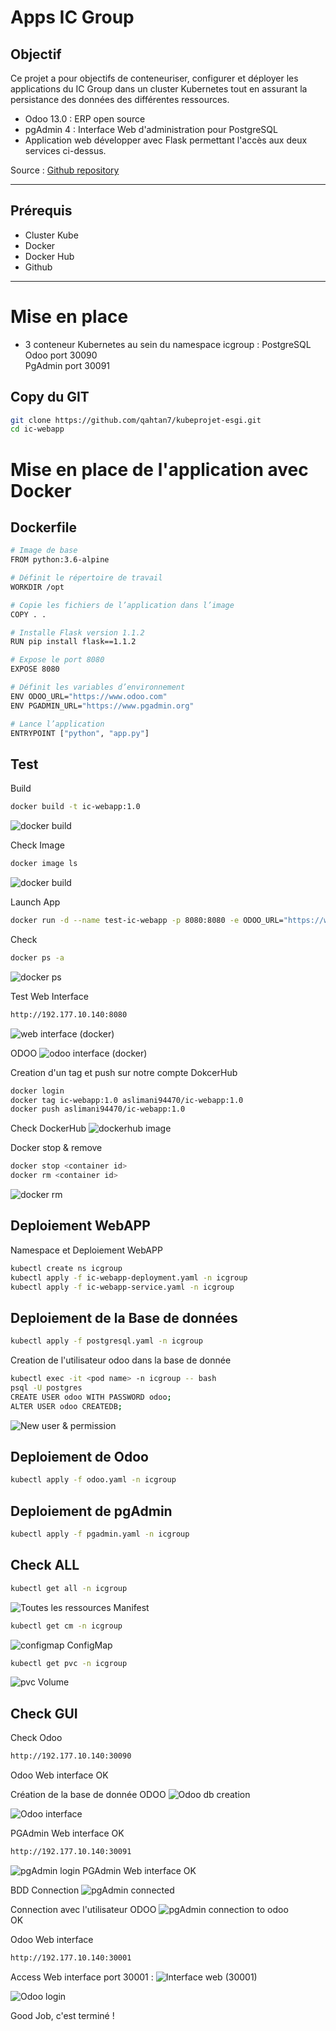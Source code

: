 # Apps IC Group
 
## Objectif

Ce projet a pour objectifs de  conteneuriser, configurer et déployer les applications du IC Group dans un cluster Kubernetes tout en assurant la persistance des données des différentes ressources.  
- Odoo 13.0 : ERP open source  
- pgAdmin 4 : Interface Web d'administration pour PostgreSQL  
- Application web développer avec Flask permettant l'accès aux deux services ci-dessus.  
  
Source :  [Github repository](https://github.com/OlivierKouokam/mini-projet-5esgi)   

---
 
## Prérequis
 
- Cluster Kube
- Docker 
- Docker Hub
- Github 

 
---

# Mise en place

- 3 conteneur Kubernetes au sein du namespace icgroup : 
PostgreSQL
Odoo port 30090  
PgAdmin port 30091
  
## Copy du GIT
 
```bash
git clone https://github.com/qahtan7/kubeprojet-esgi.git
cd ic-webapp
```

# Mise en place de l'application avec Docker 

## Dockerfile

```bash
# Image de base
FROM python:3.6-alpine

# Définit le répertoire de travail
WORKDIR /opt

# Copie les fichiers de l’application dans l’image
COPY . .

# Installe Flask version 1.1.2
RUN pip install flask==1.1.2

# Expose le port 8080
EXPOSE 8080

# Définit les variables d’environnement
ENV ODOO_URL="https://www.odoo.com"
ENV PGADMIN_URL="https://www.pgadmin.org"

# Lance l’application
ENTRYPOINT ["python", "app.py"]
```

## Test 

Build 
```bash
docker build -t ic-webapp:1.0
```
![docker build](./images/build.png)

Check Image
```bash
docker image ls
```
![docker build](./images/image_ls.png)

Launch App
```bash
docker run -d --name test-ic-webapp -p 8080:8080 -e ODOO_URL="https://www.odoo.com" -e PGADMIN_URL="https://www.pgmain.org" ic-webapp:1.0
```
Check
```bash
docker ps -a
```
![docker ps](./images/run_ps.png)

Test Web Interface

```bash
http://192.177.10.140:8080
```
![web interface (docker)](./images/gui_test.png)

ODOO
![odoo interface (docker)](./images/gui_test2.png)

Creation d'un tag et push sur notre compte DokcerHub

```bash
docker login
docker tag ic-webapp:1.0 aslimani94470/ic-webapp:1.0
docker push aslimani94470/ic-webapp:1.0
```

Check DockerHub 
![dockerhub image](./images/docker_hub.png)

Docker stop & remove 
```bash
docker stop <container id>
docker rm <container id>
```
![docker rm](./images/stop_rm_test.png)

## Deploiement WebAPP

Namespace et Deploiement WebAPP

```bash
kubectl create ns icgroup 
kubectl apply -f ic-webapp-deployment.yaml -n icgroup  
kubectl apply -f ic-webapp-service.yaml -n icgroup  
```
## Deploiement de la Base de données

```bash
kubectl apply -f postgresql.yaml -n icgroup  
```
Creation de l'utilisateur odoo dans la base de donnée 

```bash
kubectl exec -it <pod name> -n icgroup -- bash
psql -U postgres
CREATE USER odoo WITH PASSWORD odoo;  
ALTER USER odoo CREATEDB;
```
![New user & permission](./images/user_alter_bdd.png)

## Deploiement de Odoo
```bash
kubectl apply -f odoo.yaml -n icgroup  
```
## Deploiement de pgAdmin
```bash
kubectl apply -f pgadmin.yaml -n icgroup  
```
## Check ALL

```bash
kubectl get all -n icgroup  
```
![Toutes les ressources](./images/all_kubectl.png) 
Manifest 

```bash
kubectl get cm -n icgroup  
```
![configmap](./images/cm.png) 
ConfigMap  

```bash
kubectl get pvc -n icgroup  
```
![pvc](./images/pvc.png) 
Volume

## Check GUI 

Check Odoo 

```bash
http://192.177.10.140:30090 
```
Odoo Web interface OK

Création de la base de donnée ODOO
![Odoo db creation](./images/odoo_gui.png) 

![Odoo interface](./images/odoo_create.png) 


PGAdmin Web interface OK 

```bash
http://192.177.10.140:30091 
```
![pgAdmin login](./images/pgadmin_gui.png) 
PGAdmin Web interface OK

BDD Connection
![pgAdmin connected](./images/pgadmin_connect.png)

Connection avec l'utilisateur ODOO
![pgAdmin connection to odoo](./images/pgadmin_odoo.png)   
OK

Odoo Web interface
```bash
http://192.177.10.140:30001  
```
Access Web interface port 30001 :
![Interface web (30001)](./images/webapp.png)  


![Odoo login](./images/webapp_odoo_pgadmin.png)  

Good Job, c'est terminé !  


